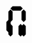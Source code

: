 <svg class="seven-segment" width="80" height="100" viewBox="0 0 22 36" preserveAspectRatio="xMidYMid">
  <g stroke="#000" fill="#000" stroke-width="0.2">
    <polygon class="A" points="5, 4 7, 6 15, 6 17, 4 15, 2 7, 2"/>
    <polygon class="B" points="18, 5 16, 7 16,15 18,17 20,15 20, 7"/>
    <polygon class="C" points="18,19 16,21 16,29 18,31 20,29 20,21"/>
    <polygon class="D" points="5,19 7,21 7,29 5,31 3,29 3,21"/>
    <polygon class="E" points="3,15 5,17 5,25 3,27 1,25 1,17"/>
    <polygon class="F" points="5, 5 7, 7 7,15 5,17 3,15 3, 7"/>
    <polygon class="G" points="15,19 17,21 17,29 15,31 13,29 13,21"/>
  </g>
</svg>
